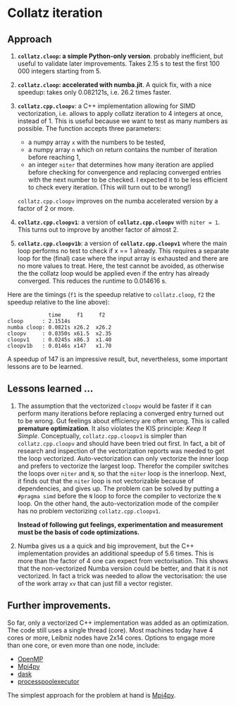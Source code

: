 # Collatz iteration

## Approach

1. **`collatz.cloop`: a simple Python-only version**. probably inefficient, but useful to validate later improvements. Takes 2.15 s to test the first 100 000 integers starting from 5. 

2. **`collatz.cloop`: accelerated with numba.jit**. A quick fix, with a nice speedup: takes only 0.082121s, i.e. 26.2 times faster. 

3. **`collatz.cpp.cloopv`**: a C++ implementation allowing for SIMD vectorization, i.e. allows to apply collatz iteration to 4 integers at once, instead of 1. This is useful because we want to test as many numbers as possible. The function accepts three parameters:
    * a numpy array `x` with the numbers to be tested,
    * a numpy array `n` which on return contains the number of iteration before reaching 1,
    * an integer `niter` that determines how many iteration are applied before checking for convergence and replacing converged entries with the next number to be checked. I expected it to be 
    less efficient to check every iteration. (This will turn out to be wrong!)

   `collatz.cpp.cloopv` improves on the numba accelerated version by a factor of 2 or more. 

4. **`collatz.cpp.cloopv1`**: a version of **`collatz.cpp.cloopv`** with `niter = 1`. This turns out to improve by another factor of almost 2. 

5. **`collatz.cpp.cloopv1b`**: a version of **`collatz.cpp.cloopv1`** where the main loop performs no test to check if x == 1 already. This requires a separate loop for the (final) case where the input array is exhausted and there are no more values to treat. Here, the test cannot be avoided, as otherwise the the collatz loop would be applied even if the entry has already converged. This reduces the runtime to 0.014616 s. 

Here are the timings (`f1` is the speedup relative to `collatz.cloop`, `f2` the speedup relative to the line above):

                 time     f1     f2  
    cloop      : 2.1514s
    numba cloop: 0.0821s x26.2  x26.2 
    cloopv     : 0.0350s x61.5  x2.35
    cloopv1    : 0.0245s x86.3  x1.40
    cloopv1b   : 0.0146s x147   x1.70

A speedup of 147 is an impressive result, but, nevertheless, some important lessons are to be learned.

## Lessons learned ...

1. The assumption that the vectorized `cloopv` would be faster if it can perform many iterations before replacing a converged entry turned out to be wrong. Gut feelings about efficiency are often wrong. This is called **premature optimization**. It also violates the KIS principle: *Keep It Simple*. Conceptually, `collatz.cpp.cloopv1` is simpler than `collatz.cpp.cloopv` and should have been tried out first. In fact, a bit of research and inspection of the vectorization reports was needed to get the loop vectorized. Auto-vectorization can only vectorize the inner loop and prefers to vectorize the largest loop. Therefor the compiler switches the loops over `niter` and `N`, so that the `niter` loop is the innerloop.  Next, it finds out that the `niter` loop is not vectorizable because of dependencies, and gives up.  The problem can be solved by putting a `#pragma simd` before the `N` loop to force the compiler to vectorize the `N` loop. On the other hand, the auto-vectorization mode of the compiler has no problem vectorizing `collatz.cpp.cloopv1`.

   **Instead of following gut feelings, experimentation and measurement must be the basis of code optimizations.**

2. Numba gives us a a quick and big improvement, but the C++ implementation provides an additional speedup of 5.6 times. This is more than the factor of 4 one can expect from vectorisation. This shows that the non-vectorized Numba version could be better, and that it is not vectorized. In fact a trick was needed to allow the vectorisation: the use of the work array `xv` that can just fill a vector register. 

## Further improvements.

So far, only a vectorized C++ implementation was added as an optimization. The code still uses a single thread (core). Most machines today have 4 cores or more, Leibniz nodes have 2x14 cores. 
Options to engage more than one core, or even more than one node, include:

* [OpenMP](https://www.openmp.org/)
* [Mpi4py](https://mpi4py.readthedocs.io/en/stable/)
* [dask](https://dask.org/)
* [processpoolexecutor](https://superfastpython.com/processpoolexecutor-in-python/)

The simplest approach for the problem at hand is [Mpi4py](https://mpi4py.readthedocs.io/en/stable/).